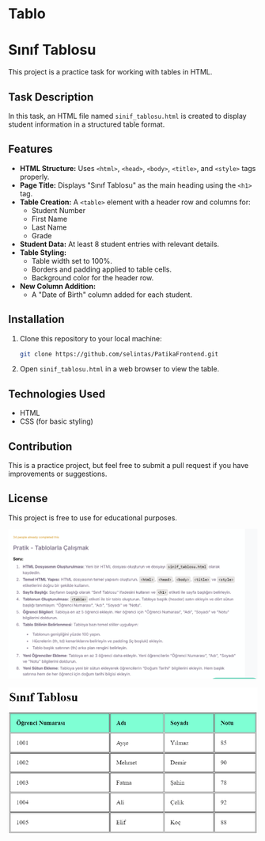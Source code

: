 # Tablo
# Sınıf Tablosu

This project is a practice task for working with tables in HTML.

## Task Description

In this task, an HTML file named `sinif_tablosu.html` is created to display student information in a structured table format.

## Features

- **HTML Structure:** Uses `<html>`, `<head>`, `<body>`, `<title>`, and `<style>` tags properly.
- **Page Title:** Displays "Sınıf Tablosu" as the main heading using the `<h1>` tag.
- **Table Creation:** A `<table>` element with a header row and columns for:
  - Student Number
  - First Name
  - Last Name
  - Grade
- **Student Data:** At least 8 student entries with relevant details.
- **Table Styling:**
  - Table width set to 100%.
  - Borders and padding applied to table cells.
  - Background color for the header row.
- **New Column Addition:**
  - A "Date of Birth" column added for each student.

## Installation

1. Clone this repository to your local machine:
   ```sh
   git clone https://github.com/selintas/PatikaFrontend.git
   ```
2. Open `sinif_tablosu.html` in a web browser to view the table.

## Technologies Used

- HTML
- CSS (for basic styling)

## Contribution

This is a practice project, but feel free to submit a pull request if you have improvements or suggestions.

## License

This project is free to use for educational purposes.


![tablo](./img/image.png)

![ıcerık](./img/image1.png)